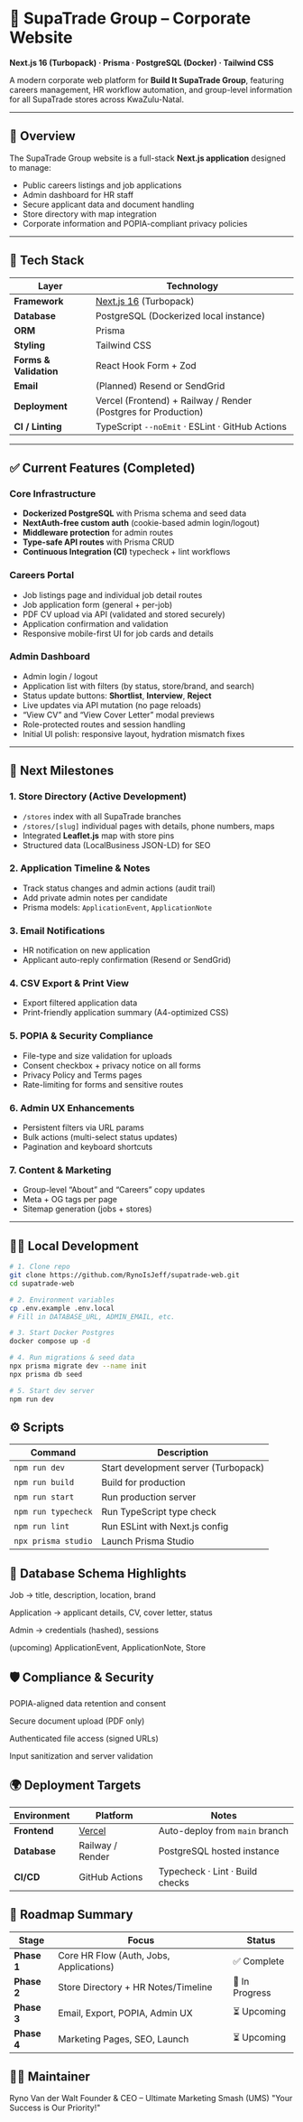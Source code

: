 # 🧱 SupaTrade Group – Corporate Website

**Next.js 16 (Turbopack) · Prisma · PostgreSQL (Docker) · Tailwind CSS**

A modern corporate web platform for **Build It SupaTrade Group**, featuring careers management, HR workflow automation, and group-level information for all SupaTrade stores across KwaZulu-Natal.

---

## 🚀 Overview

The SupaTrade Group website is a full-stack **Next.js application** designed to manage:

- Public careers listings and job applications  
- Admin dashboard for HR staff  
- Secure applicant data and document handling  
- Store directory with map integration  
- Corporate information and POPIA-compliant privacy policies  

---

## 🧩 Tech Stack

| Layer | Technology |
|-------|-------------|
| **Framework** | [Next.js 16](https://nextjs.org/) (Turbopack) |
| **Database** | PostgreSQL (Dockerized local instance) |
| **ORM** | Prisma |
| **Styling** | Tailwind CSS |
| **Forms & Validation** | React Hook Form + Zod |
| **Email** | (Planned) Resend or SendGrid |
| **Deployment** | Vercel (Frontend) + Railway / Render (Postgres for Production) |
| **CI / Linting** | TypeScript `--noEmit` · ESLint · GitHub Actions |

---

## ✅ Current Features (Completed)

### Core Infrastructure
- **Dockerized PostgreSQL** with Prisma schema and seed data  
- **NextAuth-free custom auth** (cookie-based admin login/logout)  
- **Middleware protection** for admin routes  
- **Type-safe API routes** with Prisma CRUD  
- **Continuous Integration (CI)** typecheck + lint workflows  

### Careers Portal
- Job listings page and individual job detail routes  
- Job application form (general + per-job)  
- PDF CV upload via API (validated and stored securely)  
- Application confirmation and validation  
- Responsive mobile-first UI for job cards and details  

### Admin Dashboard
- Admin login / logout  
- Application list with filters (by status, store/brand, and search)  
- Status update buttons: **Shortlist**, **Interview**, **Reject**  
- Live updates via API mutation (no page reloads)  
- “View CV” and “View Cover Letter” modal previews  
- Role-protected routes and session handling  
- Initial UI polish: responsive layout, hydration mismatch fixes  

---

## 🧭 Next Milestones

### 1. Store Directory (Active Development)
- `/stores` index with all SupaTrade branches  
- `/stores/[slug]` individual pages with details, phone numbers, maps  
- Integrated **Leaflet.js** map with store pins  
- Structured data (LocalBusiness JSON-LD) for SEO  

### 2. Application Timeline & Notes
- Track status changes and admin actions (audit trail)  
- Add private admin notes per candidate  
- Prisma models: `ApplicationEvent`, `ApplicationNote`  

### 3. Email Notifications
- HR notification on new application  
- Applicant auto-reply confirmation (Resend or SendGrid)  

### 4. CSV Export & Print View
- Export filtered application data  
- Print-friendly application summary (A4-optimized CSS)  

### 5. POPIA & Security Compliance
- File-type and size validation for uploads  
- Consent checkbox + privacy notice on all forms  
- Privacy Policy and Terms pages  
- Rate-limiting for forms and sensitive routes  

### 6. Admin UX Enhancements
- Persistent filters via URL params  
- Bulk actions (multi-select status updates)  
- Pagination and keyboard shortcuts  

### 7. Content & Marketing
- Group-level “About” and “Careers” copy updates  
- Meta + OG tags per page  
- Sitemap generation (jobs + stores)  

---

## 🧑‍💻 Local Development

```bash
# 1. Clone repo
git clone https://github.com/RynoIsJeff/supatrade-web.git
cd supatrade-web

# 2. Environment variables
cp .env.example .env.local
# Fill in DATABASE_URL, ADMIN_EMAIL, etc.

# 3. Start Docker Postgres
docker compose up -d

# 4. Run migrations & seed data
npx prisma migrate dev --name init
npx prisma db seed

# 5. Start dev server
npm run dev
```

## ⚙️ Scripts

| Command             | Description                          |
| ------------------- | ------------------------------------ |
| `npm run dev`       | Start development server (Turbopack) |
| `npm run build`     | Build for production                 |
| `npm run start`     | Run production server                |
| `npm run typecheck` | Run TypeScript type check            |
| `npm run lint`      | Run ESLint with Next.js config       |
| `npx prisma studio` | Launch Prisma Studio                 |

## 🧱 Database Schema Highlights

Job → title, description, location, brand

Application → applicant details, CV, cover letter, status

Admin → credentials (hashed), sessions

(upcoming) ApplicationEvent, ApplicationNote, Store

## 🛡️ Compliance & Security

POPIA-aligned data retention and consent

Secure document upload (PDF only)

Authenticated file access (signed URLs)

Input sanitization and server validation

## 🌍 Deployment Targets

| Environment  | Platform                      | Notes                           |
| ------------ | ----------------------------- | ------------------------------- |
| **Frontend** | [Vercel](https://vercel.com/) | Auto-deploy from `main` branch  |
| **Database** | Railway / Render              | PostgreSQL hosted instance      |
| **CI/CD**    | GitHub Actions                | Typecheck · Lint · Build checks |

## 📅 Roadmap Summary

| Stage       | Focus                                   | Status         |
| ----------- | --------------------------------------- | -------------- |
| **Phase 1** | Core HR Flow (Auth, Jobs, Applications) | ✅ Complete     |
| **Phase 2** | Store Directory + HR Notes/Timeline     | 🔄 In Progress |
| **Phase 3** | Email, Export, POPIA, Admin UX          | ⏳ Upcoming     |
| **Phase 4** | Marketing Pages, SEO, Launch            | ⏳ Upcoming     |

## 👨‍💼 Maintainer

Ryno Van der Walt
Founder & CEO – Ultimate Marketing Smash (UMS)
"Your Success is Our Priority!"


